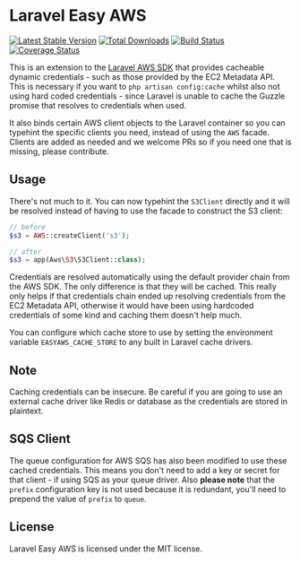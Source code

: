 # Laravel Easy AWS

[![Latest Stable Version](https://poser.pugx.org/healthengine/laravel-easy-aws/version)](https://packagist.org/packages/healthengine/laravel-easy-aws)
[![Total Downloads](https://poser.pugx.org/healthengine/laravel-easy-aws/downloads)](https://packagist.org/packages/healthengine/laravel-easy-aws)
[![Build Status](https://travis-ci.com/HealthEngineAU/laravel-easy-aws.svg?branch=master)](https://travis-ci.com/HealthEngineAU/laravel-easy-aws)
[![Coverage Status](https://coveralls.io/repos/github/HealthEngineAU/laravel-easy-aws/badge.svg?branch=master)](https://coveralls.io/github/HealthEngineAU/laravel-easy-aws?branch=master)

This is an extension to the [Laravel AWS SDK](https://github.com/aws/aws-sdk-php-laravel) that provides cacheable
dynamic credentials - such as those provided by the EC2 Metadata API. This is necessary if you want to
`php artisan config:cache` whilst also not using hard coded credentials - since Laravel is unable to cache the Guzzle
promise that resolves to credentials when used.

It also binds certain AWS client objects to the Laravel container so you can typehint the specific clients you need,
instead of using the `AWS` facade. Clients are added as needed and we welcome PRs so if you need one that is missing,
please contribute.

## Usage

There's not much to it. You can now typehint the `S3Client` directly and it will be resolved instead of having to use
the facade to construct the S3 client:

```php
// before
$s3 = AWS::createClient('s3');

// after
$s3 = app(Aws\S3\S3Client::class);
```

Credentials are resolved automatically using the default provider chain from the AWS SDK. The only difference is that
they will be cached. This really only helps if that credentials chain ended up resolving credentials from the EC2
Metadata API, otherwise it would have been using hardcoded credentials of some kind and caching them doesn't help much.

You can configure which cache store to use by setting the environment variable `EASYAWS_CACHE_STORE` to any built in
Laravel cache drivers.

## Note

Caching credentials can be insecure. Be careful if you are going to use an external cache driver like Redis or database
as the credentials are stored in plaintext.

## SQS Client

The queue configuration for AWS SQS has also been modified to use these cached credentials. This means you don't need to
add a key or secret for that client - if using SQS as your queue driver. Also **please note** that  the `prefix`
configuration key is not used because it is redundant, you'll need to prepend the value of `prefix` to `queue`.

## License

Laravel Easy AWS is licensed under the MIT license.
